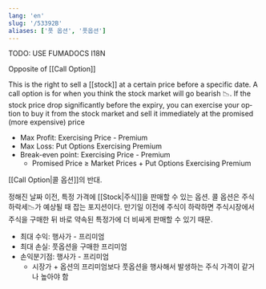 ```yaml
---
lang: 'en'
slug: '/53392B'
aliases: ['풋 옵션', '풋옵션']
---
```



TODO: USE FUMADOCS I18N

<div lang='en-US'>

Opposite of [[Call Option]]

This is the right to sell a [[stock]] at a certain price before a specific date.
A call option is for when you think the stock market will go bearish 📉.
If the stock price drop significantly before the expiry, you can exercise your option to buy it from the stock market and sell it immediately at the promised (more expensive) price

- Max Profit: Exercising Price - Premium
- Max Loss: Put Options Exercising Premium
- Break-even point: Exercising Price - Premium
  - Promised Price ≥ Market Prices + Put Options Exercising Premium

</div>


<div lang='ko-KR'>

[[Call Option|콜 옵션]]의 반대.

정해진 날짜 이전, 특정 가격에 [[Stock|주식]]을 판매할 수 있는 옵션.
콜 옵션은 주식 하락세📉가 예상될 때 잡는 포지션이다.
만기일 이전에 주식이 하락하면 주식시장에서 주식을 구매한 뒤 바로 약속된 특정가에 더 비싸게 판매할 수 있기 때문.

- 최대 수익: 행사가 - 프리미엄
- 최대 손실: 풋옵션을 구매한 프리미엄
- 손익분기점: 행사가 - 프리미엄
  - 시장가 + 옵션의 프리미엄보다 풋옵션을 행사해서 발생하는 주식 가격이 같거나 높아야 함

</div>

